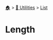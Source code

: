 <!--startTocHeader-->
[🏠](../../README.md) > [🔧 Utilities](../README.md) > [List](README.md)
# Length
<!--endTocHeader--

TODO: Write about `Length`

!--startTocSubTopic-->
<!--endTocSubTopic-->
